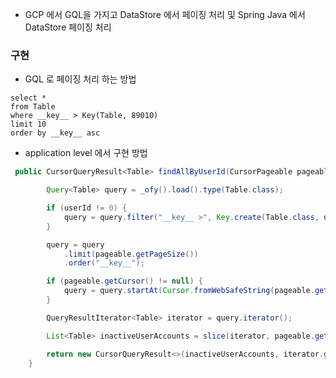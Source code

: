 


* GCP 에서 GQL을 가지고 DataStore 에서 페이징 처리 및 Spring Java 에서 DataStore 페이징 처리 

### 구현 

* GQL 로 페이징 처리 하는 방법 

```
select *
from Table
where __key__ > Key(Table, 89010)
limit 10
order by __key__ asc
```


* application level 에서 구현 방법


```java
 public CursorQueryResult<Table> findAllByUserId(CursorPageable pageable, Long userId) {

        Query<Table> query = _ofy().load().type(Table.class);

        if (userId != 0) {
            query = query.filter("__key__ >", Key.create(Table.class, userId));
        }

        query = query
            .limit(pageable.getPageSize())
            .order("__key__");

        if (pageable.getCursor() != null) {
            query = query.startAt(Cursor.fromWebSafeString(pageable.getCursor()));
        }

        QueryResultIterator<Table> iterator = query.iterator();

        List<Table> inactiveUserAccounts = slice(iterator, pageable.getPageSize());

        return new CursorQueryResult<>(inactiveUserAccounts, iterator.getCursor(), iterator.hasNext());
    }
```
